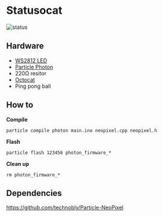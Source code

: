 # Statusocat

![status](https://user-images.githubusercontent.com/627794/52372753-f049c100-2a26-11e9-9259-d60f92e2b7a2.gif)

## Hardware

* [WS2812 LED](https://tinkersphere.com/addressable-rgb-products/732-addressable-rgb-led-sequin-5v-ws2812-neopixel-compatible.html)
* [Particle Photon](https://store.particle.io)
* 220Ω resitor 
* [Octocat](https://github.myshopify.com/products/octocat-figurine)
* Ping pong ball

## How to

**Compile**
```
particle compile photon main.ino neopixel.cpp neopixel.h
```

**Flash**
```
particle flash 123456 photon_firmware_*
```

**Clean up**
```
rm photon_firmware_*
```

## Dependencies

https://github.com/technobly/Particle-NeoPixel
